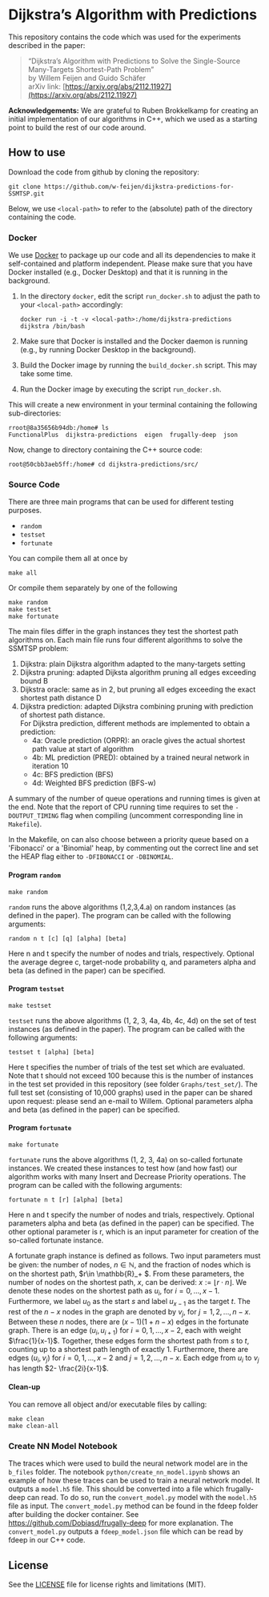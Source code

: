 # Dijkstra’s Algorithm with Predictions

This repository contains the code which was used for the experiments described in the paper:

> “Dijkstra’s Algorithm with Predictions to Solve the Single-Source Many-Targets Shortest-Path Problem”   
> by Willem Feijen and Guido Schäfer  
> arXiv link: [https://arxiv.org/abs/2112.11927](https://arxiv.org/abs/2112.11927)


**Acknowledgements:** We are grateful to Ruben Brokkelkamp for creating an initial implementation of our algorithms in C++, which we used as a starting point to build the rest of our code around.

## How to use

Download the code from github by cloning the repository:

    git clone https://github.com/w-feijen/dijkstra-predictions-for-SSMTSP.git

Below, we use `<local-path>` to refer to the (absolute) path of the directory containing the code.

### Docker

We use [Docker](https://www.docker.com) to package up our code and all its dependencies to make it self-contained and platform independent. Please make sure that you have Docker installed (e.g., Docker Desktop) and that it is running in the background.

1.  In the directory `docker`, edit the script `run_docker.sh` to adjust the path to your `<local-path>` accordingly:
    
        docker run -i -t -v <local-path>:/home/dijkstra-predictions dijkstra /bin/bash

2.  Make sure that Docker is installed and the Docker daemon is running (e.g., by running Docker Desktop in the background).

3.  Build the Docker image by running the `build_docker.sh` script. This may take some time.

4.  Run the Docker image by executing the script `run_docker.sh`.

This will create a new environment in your terminal containing the following sub-directories:

    rroot@8a35656b94db:/home# ls
    FunctionalPlus  dijkstra-predictions  eigen  frugally-deep  json

Now, change to directory containing the C++ source code:

    root@50cbb3aeb5ff:/home# cd dijkstra-predictions/src/

### Source Code

There are three main programs that can be used for different testing purposes.

- `random`
- `testset`
- `fortunate`

You can compile them all at once by

    make all
    
Or compile them separately by one of the following

    make random
    make testset
    make fortunate

The main files differ in the graph instances they test the shortest path algorithms on.
Each main file runs four different algorithms to solve the SSMTSP problem:

1.  Dijkstra: plain Dijkstra algorithm adapted to the many-targets setting
2.  Dijkstra pruning: adapted Dijksta algorithm pruning all edges exceeding bound B
3.  Dijkstra oracle: same as in 2, but pruning all edges exceeding the exact shortest path distance D
4.  Dijkstra prediction: adapted Dijkstra combining pruning with prediction of shortest path distance.  
    For Dijkstra prediction, different methods are implemented to obtain a prediction: 
    - 4a: Oracle prediction (ORPR): an oracle gives the actual shortest path value at start of algorithm
    - 4b: ML prediction (PRED): obtained by a trained neural network in iteration 10
    - 4c: BFS prediction (BFS)
    - 4d: Weighted BFS prediction (BFS-w)

A summary of the number of queue operations and running times is given at the end. Note that the report of CPU running time requires to set the `-DOUTPUT_TIMING` flag when compiling (uncomment corresponding line in `Makefile`).

In the Makefile, on can also choose between a priority queue based on a 'Fibonacci' or a 'Binomial' heap, by commenting out the correct line and set the HEAP flag either to `-DFIBONACCI` or `-DBINOMIAL`.

#### Program `random`

    make random

`random` runs the above algorithms (1,2,3,4.a) on random instances (as defined in the paper). The program can be called with the following arguments: 

    random n t [c] [q] [alpha] [beta]

Here n and t specify the number of nodes and trials, respectively. Optional the average degree c, target-node probability q, and parameters alpha and beta (as defined in the paper) can be specified.

#### Program `testset`

    make testset 
    
`testset` runs the above algorithms (1, 2, 3, 4a, 4b, 4c, 4d) on the set of test instances (as defined in the paper). The program can be called with the following arguments:

    testset t [alpha] [beta]
    
Here t specifies the number of trials of the test set which are evaluated. Note that t should not exceed 100 because this is the number of instances in the test set provided in this repository (see folder `Graphs/test_set/`). The full test set (consisting of 10,000 graphs) used in the paper can be shared upon request: please send an e-mail to Willem. Optional parameters alpha and beta (as defined in the paper) can be specified. 
    
#### Program `fortunate`

    make fortunate

`fortunate` runs the above algorithms (1, 2, 3, 4a) on so-called fortunate instances. We created these instances to test how (and how fast) our algorithm works with many Insert and Decrease Priority operations. The program can be called with the following arguments:

    fortunate n t [r] [alpha] [beta]
    
Here n and t specify the number of nodes and trials, respectively.  Optional parameters alpha and beta (as defined in the paper) can be specified. The other optional parameter is r, which is an input parameter for creation of the so-called fortunate instance. 

A fortunate graph instance is defined as follows. Two input parameters must be given: the number of nodes, $n\in \mathbb{N}$, and the fraction of nodes which is on the shortest path, $r\in \mathbb{R}\_+ $. From these parameters, the number of nodes on the shortest path, $x$, can be derived: $x:= \lfloor r\cdot n\rfloor$. We denote these nodes on the shortest path as $u_i$, for $i=0,\ldots, x-1$. Furthermore, we label $u_0$ as the start $s$ and label $u_{x-1}$ as the target $t$. The rest of the $n-x$ nodes in the graph are denoted by $v_j$, for $j=1, 2, \ldots, n-x$. Between these $n$ nodes, there are $(x-1)(1+n-x)$ edges in the fortunate graph. There is an edge $(u_i, u_{i+1})$ for $i=0,1, \dots, x-2$, each with weight $\frac{1}{x-1}$. Together, these edges form the shortest path from $s$ to $t$, counting up to a shortest path length of exactly 1. Furthermore, there are edges $(u_i, v_j)$ for $i=0,1, \ldots, x-2$ and $j=1,2,\dots,n-x$. Each edge from $u_i$ to $v_j$ has length $2- \frac{2i}{x-1}$.

#### Clean-up

You can remove all object and/or executable files by calling: 

    make clean
    make clean-all
    

### Create NN Model Notebook

The traces which were used to build the neural network model are in the `b_files` folder. The notebook `python/create_nn_model.ipynb` shows an example of how these traces can be used to train a neural network model. It outputs a `model.h5` file. This should be converted into a file which frugally-deep can read. To do so, run the `convert_model.py` model with the `model.h5` file as input. The `convert_model.py` method can be found in the fdeep folder after building the docker container. See https://github.com/Dobiasd/frugally-deep for more explanation. The `convert_model.py` outputs a `fdeep_model.json` file which can be read by fdeep in our C++ code.


## License

See the [LICENSE](LICENSE.md) file for license rights and limitations (MIT).

